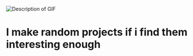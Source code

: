 ![Description of GIF](https://i.pinimg.com/originals/d3/6b/59/d36b59ad23274f9b31c0597017432d76.gif)

<h1> I make random projects if i find them interesting enough </h1>
